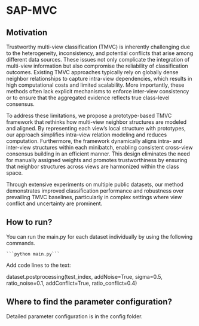 # SAP-MVC

## Motivation
Trustworthy multi-view classification (TMVC) is inherently challenging due to the heterogeneity, inconsistency, and potential conflicts that arise among different data sources. These issues not only complicate the integration of multi-view information but also compromise the reliability of classification outcomes. Existing TMVC approaches typically rely on globally dense neighbor relationships to capture intra-view dependencies, which results in high computational costs and limited scalability. More importantly, these methods often lack explicit mechanisms to enforce inter-view consistency or to ensure that the aggregated evidence reflects true class-level consensus.

To address these limitations, we propose a prototype-based TMVC framework that rethinks how multi-view neighbor structures are modeled and aligned. By representing each view’s local structure with prototypes, our approach simplifies intra-view relation modeling and reduces computation. Furthermore, the framework dynamically aligns intra- and inter-view structures within each minibatch, enabling consistent cross-view consensus building in an efficient manner. This design eliminates the need for manually assigned weights and promotes trustworthiness by ensuring that neighbor structures across views are harmonized within the class space.

Through extensive experiments on multiple public datasets, our method demonstrates improved classification performance and robustness over prevailing TMVC baselines, particularly in complex settings where view conflict and uncertainty are prominent.

## How to run?

You can run the main.py for each dataset individually by using the following commands.

    ```python main.py```

Add code lines to the text:

dataset.postprocessing(test_index, addNoise=True, sigma=0.5, ratio_noise=0.1, addConflict=True, ratio_conflict=0.4)

## Where to find the parameter configuration?

Detailed parameter configuration is in the config folder.

